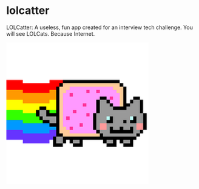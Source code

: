 # lolcatter
LOLCatter: A useless, fun app created for an interview tech challenge.  You will see LOLCats.  Because Internet.

![LauncherIcon](app/src/main/res/mipmap-xxhdpi/ic_launcher.png)



